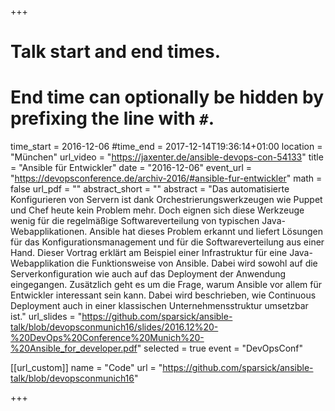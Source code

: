 +++
# Talk start and end times.
# End time can optionally be hidden by prefixing the line with `#`.
time_start = 2016-12-06
#time_end = 2017-12-14T19:36:14+01:00
location = "München"
url_video = "https://jaxenter.de/ansible-devops-con-54133"
title = "Ansible für Entwickler"
date = "2016-12-06"
event_url = "https://devopsconference.de/archiv-2016/#ansible-fur-entwickler"
math = false
url_pdf = ""
abstract_short = ""
abstract = "Das automatisierte Konfigurieren von Servern ist dank Orchestrierungswerkzeugen wie Puppet und Chef heute kein Problem mehr. Doch eignen sich diese Werkzeuge wenig für die regelmäßige Softwareverteilung von typischen Java-Webapplikationen. Ansible hat dieses Problem erkannt und liefert Lösungen für das Konfigurationsmanagement und für die Softwareverteilung aus einer Hand. Dieser Vortrag erklärt am Beispiel einer Infrastruktur für eine Java-Webapplikation die Funktionsweise von Ansible. Dabei wird sowohl auf die Serverkonfiguration wie auch auf das Deployment der Anwendung eingegangen. Zusätzlich geht es um die Frage, warum Ansible vor allem für Entwickler interessant sein kann. Dabei wird beschrieben, wie Continuous Deployment auch in einer klassischen Unternehmensstruktur umsetzbar ist."
url_slides = "https://github.com/sparsick/ansible-talk/blob/devopsconmunich16/slides/2016.12%20-%20DevOps%20Conference%20Munich%20-%20Ansible_for_developer.pdf"
selected = true
event = "DevOpsConf"

[[url_custom]]
name = "Code"
url = "https://github.com/sparsick/ansible-talk/blob/devopsconmunich16"

+++
